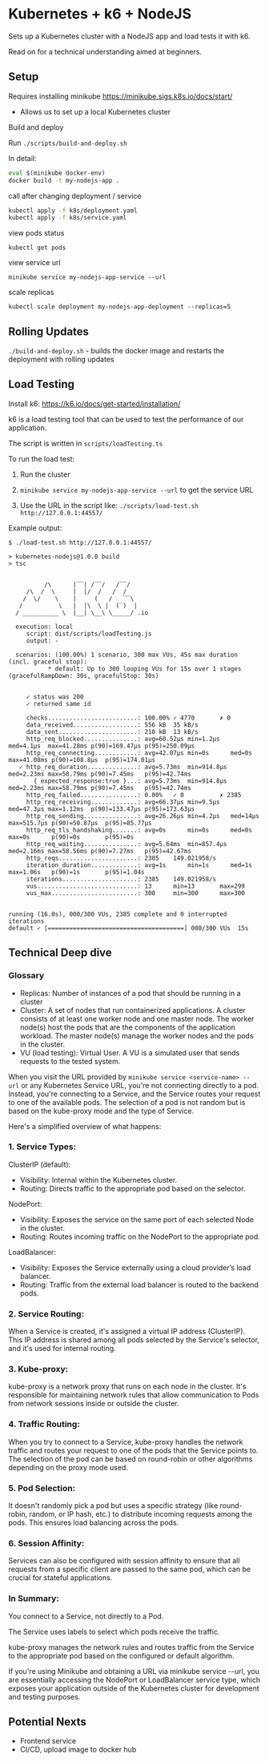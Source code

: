 # Kubernetes + k6 + NodeJS

Sets up a Kubernetes cluster with a NodeJS app and load tests it with k6.

Read on for a technical understanding aimed at beginners.

## Setup

Requires installing minikube https://minikube.sigs.k8s.io/docs/start/

- Allows us to set up a local Kubernetes cluster

Build and deploy

Run `./scripts/build-and-deploy.sh`

In detail:

```bash
eval $(minikube docker-env)
docker build -t my-nodejs-app .
```

call after changing deployment / service

```bash
kubectl apply -f k8s/deployment.yaml
kubectl apply -f k8s/service.yaml
```

view pods status

`kubectl get pods`

view service url

`minikube service my-nodejs-app-service --url`

scale replicas

`kubectl scale deployment my-nodejs-app-deployment --replicas=5`

## Rolling Updates

`./build-and-deploy.sh` - builds the docker image and restarts the deployment with rolling updates

## Load Testing

Install k6: https://k6.io/docs/get-started/installation/

k6 is a load testing tool that can be used to test the performance of our application.

The script is written in `scripts/loadTesting.ts`

To run the load test:

1. Run the cluster

2. `minikube service my-nodejs-app-service --url` to get the service URL

3. Use the URL in the script like: `./scripts/load-test.sh http://127.0.0.1:44557/`

Example output:

```
$ ./load-test.sh http://127.0.0.1:44557/

> kubernetes-nodejs@1.0.0 build
> tsc


          /\      |‾‾| /‾‾/   /‾‾/
     /\  /  \     |  |/  /   /  /
    /  \/    \    |     (   /   ‾‾\
   /          \   |  |\  \ |  (‾)  |
  / __________ \  |__| \__\ \_____/ .io

  execution: local
     script: dist/scripts/loadTesting.js
     output: -

  scenarios: (100.00%) 1 scenario, 300 max VUs, 45s max duration (incl. graceful stop):
           * default: Up to 300 looping VUs for 15s over 1 stages (gracefulRampDown: 30s, gracefulStop: 30s)


     ✓ status was 200
     ✓ returned same id

     checks.........................: 100.00% ✓ 4770       ✗ 0
     data_received..................: 556 kB  35 kB/s
     data_sent......................: 210 kB  13 kB/s
     http_req_blocked...............: avg=60.52µs min=1.2µs   med=4.1µs  max=41.28ms p(90)=169.47µs p(95)=250.09µs
     http_req_connecting............: avg=42.07µs min=0s      med=0s     max=41.08ms p(90)=108.8µs  p(95)=174.01µs
   ✓ http_req_duration..............: avg=5.73ms  min=914.8µs med=2.23ms max=58.79ms p(90)=7.45ms   p(95)=42.74ms
       { expected_response:true }...: avg=5.73ms  min=914.8µs med=2.23ms max=58.79ms p(90)=7.45ms   p(95)=42.74ms
     http_req_failed................: 0.00%   ✓ 0          ✗ 2385
     http_req_receiving.............: avg=66.37µs min=9.5µs   med=47.3µs max=1.12ms  p(90)=133.47µs p(95)=173.63µs
     http_req_sending...............: avg=26.26µs min=4.2µs   med=14µs   max=515.7µs p(90)=50.87µs  p(95)=85.77µs
     http_req_tls_handshaking.......: avg=0s      min=0s      med=0s     max=0s      p(90)=0s       p(95)=0s
     http_req_waiting...............: avg=5.64ms  min=857.4µs med=2.16ms max=58.56ms p(90)=7.27ms   p(95)=42.67ms
     http_reqs......................: 2385    149.021958/s
     iteration_duration.............: avg=1s      min=1s      med=1s     max=1.06s   p(90)=1s       p(95)=1.04s
     iterations.....................: 2385    149.021958/s
     vus............................: 13      min=13       max=299
     vus_max........................: 300     min=300      max=300


running (16.0s), 000/300 VUs, 2385 complete and 0 interrupted iterations
default ✓ [======================================] 000/300 VUs  15s
```

## Technical Deep dive

### Glossary

- Replicas: Number of instances of a pod that should be running in a cluster
- Cluster: A set of nodes that run containerized applications. A cluster consists of at least one worker node and one master node. The worker node(s) host the pods that are the components of the application workload. The master node(s) manage the worker nodes and the pods in the cluster.
- VU (load testing): Virtual User. A VU is a simulated user that sends requests to the tested system.

When you visit the URL provided by `minikube service <service-name> --url` or any Kubernetes Service URL, you're not connecting directly to a pod. Instead, you're connecting to a Service, and the Service routes your request to one of the available pods. The selection of a pod is not random but is based on the kube-proxy mode and the type of Service.

Here's a simplified overview of what happens:

### 1. Service Types:

ClusterIP (default):

- Visibility: Internal within the Kubernetes cluster.
- Routing: Directs traffic to the appropriate pod based on the selector.

NodePort:

- Visibility: Exposes the service on the same port of each selected Node in the cluster.
- Routing: Routes incoming traffic on the NodePort to the appropriate pod.

LoadBalancer:

- Visibility: Exposes the Service externally using a cloud provider’s load balancer.
- Routing: Traffic from the external load balancer is routed to the backend pods.

### 2. Service Routing:

When a Service is created, it's assigned a virtual IP address (ClusterIP). This IP address is shared among all pods selected by the Service's selector, and it's used for internal routing.

### 3. Kube-proxy:

kube-proxy is a network proxy that runs on each node in the cluster. It's responsible for maintaining network rules that allow communication to Pods from network sessions inside or outside the cluster.

### 4. Traffic Routing:

When you try to connect to a Service, kube-proxy handles the network traffic and routes your request to one of the pods that the Service points to. The selection of the pod can be based on round-robin or other algorithms depending on the proxy mode used.

### 5. Pod Selection:

It doesn't randomly pick a pod but uses a specific strategy (like round-robin, random, or IP hash, etc.) to distribute incoming requests among the pods. This ensures load balancing across the pods.

### 6. Session Affinity:

Services can also be configured with session affinity to ensure that all requests from a specific client are passed to the same pod, which can be crucial for stateful applications.

### In Summary:

You connect to a Service, not directly to a Pod.

The Service uses labels to select which pods receive the traffic.

kube-proxy manages the network rules and routes traffic from the Service to the appropriate pod based on the configured or default algorithm.

If you're using Minikube and obtaining a URL via minikube service <service-name> --url, you are essentially accessing the NodePort or LoadBalancer service type, which exposes your application outside of the Kubernetes cluster for development and testing purposes.

## Potential Nexts

- Frontend service
- CI/CD, upload image to docker hub
